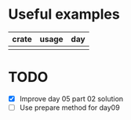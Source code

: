 # Useful examples

| crate    | usage                      | day    |
|----------|----------------------------|--------|
|          |                            |        |

# TODO

* [x] Improve day 05 part 02 solution 
* [ ] Use prepare method for day09
